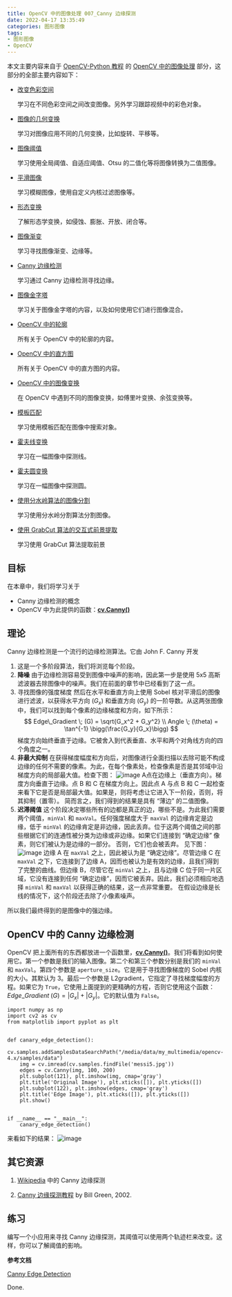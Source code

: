 ```yaml
---
title: OpenCV 中的图像处理 007_Canny 边缘探测
date: 2022-04-17 13:35:49
categories: 图形图像
tags:
- 图形图像
- OpenCV
---
```


本文主要内容来自于 [OpenCV-Python 教程](https://docs.opencv.org/4.5.5/d6/d00/tutorial_py_root.html) 的 [OpenCV 中的图像处理](https://docs.opencv.org/4.5.5/d2/d96/tutorial_py_table_of_contents_imgproc.html) 部分，这部分的全部主要内容如下：

-   [改变色彩空间](https://docs.opencv.org/4.5.5/df/d9d/tutorial_py_colorspaces.html)

    学习在不同色彩空间之间改变图像。另外学习跟踪视频中的彩色对象。

-   [图像的几何变换](https://docs.opencv.org/4.5.5/da/d6e/tutorial_py_geometric_transformations.html)

    学习对图像应用不同的几何变换，比如旋转、平移等。

-   [图像阈值](https://docs.opencv.org/4.5.5/d7/d4d/tutorial_py_thresholding.html)

    学习使用全局阈值、自适应阈值、Otsu 的二值化等将图像转换为二值图像。

-   [平滑图像](https://docs.opencv.org/4.5.5/d4/d13/tutorial_py_filtering.html)

    学习模糊图像，使用自定义内核过滤图像等。

-   [形态变换](https://docs.opencv.org/4.5.5/d9/d61/tutorial_py_morphological_ops.html)

    了解形态学变换，如侵蚀、膨胀、开放、闭合等。

-   [图像渐变](https://docs.opencv.org/4.5.5/d5/d0f/tutorial_py_gradients.html)

    学习寻找图像渐变、边缘等。

-   [Canny 边缘检测](https://docs.opencv.org/4.5.5/da/d22/tutorial_py_canny.html)

    学习通过 Canny 边缘检测寻找边缘。

-   [图像金字塔](https://docs.opencv.org/4.5.5/dc/dff/tutorial_py_pyramids.html)

    学习关于图像金字塔的内容，以及如何使用它们进行图像混合。

-   [OpenCV 中的轮廓](https://docs.opencv.org/4.5.5/d3/d05/tutorial_py_table_of_contents_contours.html)

    所有关于 OpenCV 中的轮廓的内容。

-   [OpenCV 中的直方图](https://docs.opencv.org/4.5.5/de/db2/tutorial_py_table_of_contents_histograms.html)

    所有关于 OpenCV 中的直方图的内容。

-   [OpenCV 中的图像变换](https://docs.opencv.org/4.5.5/dd/dc4/tutorial_py_table_of_contents_transforms.html)

    在 OpenCV 中遇到不同的图像变换，如傅里叶变换、余弦变换等。

-   [模板匹配](https://docs.opencv.org/4.5.5/d4/dc6/tutorial_py_template_matching.html)

    学习使用模板匹配在图像中搜索对象。

-   [霍夫线变换](https://docs.opencv.org/4.5.5/d6/d10/tutorial_py_houghlines.html)

    学习在一幅图像中探测线。

-   [霍夫圆变换](https://docs.opencv.org/4.5.5/da/d53/tutorial_py_houghcircles.html)

    学习在一幅图像中探测圆。

-   [使用分水岭算法的图像分割](https://docs.opencv.org/4.5.5/d3/db4/tutorial_py_watershed.html)

    学习使用分水岭分割算法分割图像。

-   [使用 GrabCut 算法的交互式前景提取](https://docs.opencv.org/4.5.5/d8/d83/tutorial_py_grabcut.html)

    学习使用 GrabCut 算法提取前景

## 目标

在本章中，我们将学习关于

 * Canny 边缘检测的概念
 * OpenCV 中为此提供的函数：**[cv.Canny()](https://docs.opencv.org/4.5.5/dd/d1a/group__imgproc__feature.html#ga04723e007ed888ddf11d9ba04e2232de "Finds edges in an image using the Canny algorithm  . ")**

## 理论

Canny 边缘检测是一个流行的边缘检测算法。它由 John F. Canny 开发

 1. 这是一个多阶段算法，我们将浏览每个阶段。
 2. **降噪**
 由于边缘检测容易受到图像中噪声的影响，因此第一步是使用 5x5 高斯滤波器去除图像中的噪声。我们在前面的章节中已经看到了这一点。
 3. 寻找图像的强度梯度
 然后在水平和垂直方向上使用 Sobel 核对平滑后的图像进行滤波，以获得水平方向 ($G_x$) 和垂直方向 ($G_y$) 的一阶导数。从这两张图像中，我们可以找到每个像素的边缘梯度和方向，如下所示：
$$
Edge\_Gradient \; (G) = \sqrt{G_x^2 + G_y^2} \\ Angle \; (\theta) = \tan^{-1} \bigg(\frac{G_y}{G_x}\bigg)
$$
梯度方向始终垂直于边缘。它被舍入到代表垂直、水平和两个对角线方向的四个角度之一。
 4. **非最大抑制**
 在获得梯度幅度和方向后，对图像进行全面扫描以去除可能不构成边缘的任何不需要的像素。为此，在每个像素处，检查像素是否是其邻域中沿梯度方向的局部最大值。检查下图：
![image](images/1315506-d1695d2e337fe9ac.jpg)
 A点在边缘上（垂直方向）。梯度方向垂直于边缘。点 B 和 C 在梯度方向上。因此点 A 与点 B 和 C 一起检查来看下它是否是局部最大值。如果是，则将考虑让它进入下一阶段，否则，将其抑制（置零）。
简而言之，我们得到的结果是具有 “薄边” 的二值图像。
 5. **迟滞阈值**
 这个阶段决定哪些所有的边都是真正的边，哪些不是。为此我们需要两个阈值，`minVal` 和 `maxVal`。任何强度梯度大于 `maxVal` 的边缘肯定是边缘，低于 `minVal` 的边缘肯定是非边缘，因此丢弃。位于这两个阈值之间的那些根据它们的连通性被分类为边缘或非边缘。如果它们连接到 “确定边缘” 像素，则它们被认为是边缘的一部分。 否则，它们也会被丢弃。 见下图：
![image](images/1315506-97b69ec82a04bb5f.jpg)
边缘 A 在 `maxVal` 之上，因此被认为是 “确定边缘”。尽管边缘 C 在 `maxVal` 之下，它连接到了边缘 A，因而也被认为是有效的边缘，且我们得到了完整的曲线。但边缘 B，尽管它在 `minVal` 之上，且与边缘 C 位于同一片区域，它没有连接到任何 “确定边缘”，因而它被丢弃。因此，我们必须相应地选择 `minVal` 和 `maxVal` 以获得正确的结果，这一点非常重要。
 在假设边缘是长线的情况下，这个阶段还去除了小像素噪声。

所以我们最终得到的是图像中的强边缘。

## OpenCV 中的 Canny 边缘检测

OpenCV 把上面所有的东西都放进一个函数里，**[cv.Canny()](https://docs.opencv.org/4.5.5/dd/d1a/group__imgproc__feature.html#ga04723e007ed888ddf11d9ba04e2232de "Finds edges in an image using the Canny algorithm  . ")**。我们将看到如何使用它。第一个参数是我们的输入图像。第二个和第三个参数分别是我们的 `minVal` 和 `maxVal`。第四个参数是 `aperture_size`。它是用于寻找图像梯度的 Sobel 内核的大小。其默认为 3。最后一个参数是 L2gradient，它指定了寻找梯度幅度的方程。如果它为 `True`，它使用上面提到的更精确的方程，否则它使用这个函数：$Edge\_Gradient \; (G) = |G_x| + |G_y|$。它的默认值为 `False`。
```
import numpy as np
import cv2 as cv
from matplotlib import pyplot as plt


def canary_edge_detection():
    cv.samples.addSamplesDataSearchPath("/media/data/my_multimedia/opencv-4.x/samples/data")
    img = cv.imread(cv.samples.findFile('messi5.jpg'))
    edges = cv.Canny(img, 100, 200)
    plt.subplot(121), plt.imshow(img, cmap='gray')
    plt.title('Original Image'), plt.xticks([]), plt.yticks([])
    plt.subplot(122), plt.imshow(edges, cmap='gray')
    plt.title('Edge Image'), plt.xticks([]), plt.yticks([])
    plt.show()


if __name__ == "__main__":
    canary_edge_detection()
```

来看如下的结果：
![image](images/1315506-6c1b2a4fa5e26aed.png)

## 其它资源

1. [Wikipedia](https://en.wikipedia.org/wiki/Canny_edge_detector) 中的 Canny 边缘探测

2. [Canny 边缘探测教程](http://dasl.unlv.edu/daslDrexel/alumni/bGreen/www.pages.drexel.edu/_weg22/can_tut.html) by Bill Green, 2002.

## 练习

编写一个小应用来寻找 Canny 边缘探测，其阈值可以使用两个轨迹栏来改变。这样，你可以了解阈值的影响。

**参考文档**

[Canny Edge Detection](https://docs.opencv.org/4.5.5/da/d22/tutorial_py_canny.html)

Done.
